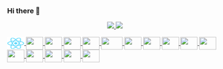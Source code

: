 ### Hi there 👋

<div align="center">
  <a href="https://github.com/GabrielVictor159">
  <img height ="180em" src ="https://github-readme-stats.vercel.app/api?username=GabrielVictor159&show_icons=true&theme=dracula&include_all_commits=true&count_private=true" />
  <img height="180em" src="https://github-readme-stats.vercel.app/api/top-langs/?username=GabrielVictor159&&repo=github-readme-stats&layout=compact&langs_count=10&theme=dracula&show_icons=true&hide=jupyter%20notebook,python,stars"/>
   
</div>
<div style="display: inline_block"><br>
  <img align="center" height="30" width="40" src="https://raw.githubusercontent.com/devicons/devicon/master/icons/react/react-original.svg">
  <img align="center" height="30" width="40" src="https://cdn.jsdelivr.net/gh/devicons/devicon/icons/angularjs/angularjs-original.svg" >
  <img align="center" height="30" width="40" src="https://cdn.jsdelivr.net/gh/devicons/devicon/icons/java/java-original.svg">
  <img align="center" height="30" width="40" src="https://cdn.jsdelivr.net/gh/devicons/devicon/icons/spring/spring-original-wordmark.svg">
    <img align="center" height="30" width="40" src="https://cdn.jsdelivr.net/gh/devicons/devicon/icons/nextjs/nextjs-original-wordmark.svg"  >
  <img align="center" height="30" width="50" src="https://upload.wikimedia.org/wikipedia/commons/thumb/d/d9/Node.js_logo.svg/1920px-Node.js_logo.svg.png"  >
  <img align="center" height="30" width="40" src="https://cdn.jsdelivr.net/gh/devicons/devicon/icons/typescript/typescript-original.svg" >
   <img align="center" height="30" width="40" src="https://cdn.jsdelivr.net/gh/devicons/devicon/icons/javascript/javascript-original.svg" >
   <img align="center" height="30" width="40" src="https://cdn.jsdelivr.net/gh/devicons/devicon/icons/sass/sass-original.svg" >
  <img align="center" height="30" width="40" src="https://cdn.jsdelivr.net/gh/devicons/devicon/icons/html5/html5-original.svg" >
  <img align="center" height="30" width="40" src="https://cdn.jsdelivr.net/gh/devicons/devicon/icons/css3/css3-original.svg"  >
  <img align="center" height="30" width="40" src="https://cdn.jsdelivr.net/gh/devicons/devicon/icons/docker/docker-original.svg">
  <img align="center" height="30" width="40" src="https://cdn.jsdelivr.net/gh/devicons/devicon/icons/dotnetcore/dotnetcore-original.svg" >
  <img align="center" height="30" width="40" src="https://cdn.jsdelivr.net/gh/devicons/devicon/icons/c/c-original.svg">
  <img align="center" height="30" width="40" src="https://cdn.jsdelivr.net/gh/devicons/devicon/icons/cplusplus/cplusplus-original.svg">
  <img align="center" height="30" width="40" src="https://cdn.jsdelivr.net/gh/devicons/devicon/icons/csharp/csharp-original.svg">
  
</div>
